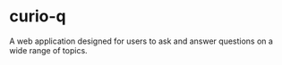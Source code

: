 # curio-q
A web application designed for users to ask and answer questions on a wide range of topics.
